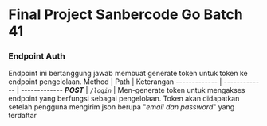 # Final Project Sanbercode Go Batch 41

### Endpoint Auth
Endpoint ini bertanggung jawab membuat generate token untuk token ke endpoint pengelolaan.
Method | Path | Keterangan
------------- | ------------- | -------------
***POST*** | *`/login`* | Men-generate token untuk mengakses endpoint yang berfungsi sebagai pengelolaan. Token akan didapatkan setelah pengguna mengirim json berupa "*email dan password*" yang terdaftar